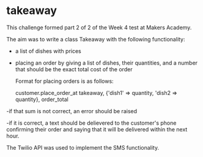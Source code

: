 takeaway
========

This challenge formed part 2 of 2 of the Week 4 test at Makers Academy.

The aim was to write a class Takeaway with the following functionality:

- a list of dishes with prices

- placing an order by giving a list of dishes, their quantities, and a number that should be the exact total cost of the order
  
  Format for placing orders is as follows:

  customer.place_order_at takeaway, {'dish1' => quantity, 'dish2 => quantity}, order_total

-if that sum is not correct, an error should be raised

-if it is correct, a text should be delievered to the customer's phone confirming their order and saying that it will be delivered within the next hour.

The Twilio API was used to implement the SMS functionality. 


